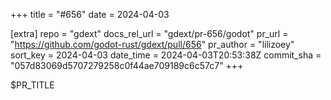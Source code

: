 +++
title = "#656"
date = 2024-04-03

[extra]
repo = "gdext"
docs_rel_url = "gdext/pr-656/godot"
pr_url = "https://github.com/godot-rust/gdext/pull/656"
pr_author = "lilizoey"
sort_key = 2024-04-03
date_time = 2024-04-03T20:53:38Z
commit_sha = "057d83069d5707279258c0f44ae709189c6c57c7"
+++

$PR_TITLE
